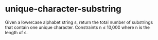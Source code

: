 # unique-character-substring
Given a lowercase alphabet string s, return the total number of substrings that contain one unique character.  Constraints  n ≤ 10,000 where n is the length of s.
